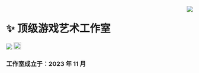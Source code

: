 <img align="right" src="https://count.getloli.com/get/@:TopGameArt?theme=rule34">

# ✨ 顶级游戏艺术工作室



![](https://visitor-badge.glitch.me/badge?page_id=TopGameArt.TGA)
[<img alt="github" src="https://img.shields.io/badge/github-thangchung-8da0cb?style=for-the-badge&labelColor=555555&logo=github" height="20">](https://github.com/ArvinRoad)

### 工作室成立于：2023 年 11 月
